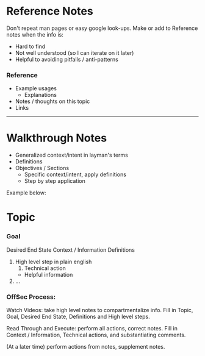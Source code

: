 # Reference Notes
Don't repeat man pages or easy google look-ups.
Make or add to Reference notes when the info is:
- Hard to find
- Not well understood (so I can iterate on it later)
- Helpful to avoiding pitfalls / anti-patterns

### Reference
- Example usages
	- Explanations
- Notes / thoughts on this topic
- Links

--------------

# Walkthrough Notes
- Generalized context/intent in layman's terms
- Definitions
- Objectives / Sections
	- Specific context/intent, apply definitions
	- Step by step application

Example below:


# Topic

### Goal

Desired End State
Context / Information
Definitions

1. High level step in plain english
	1. Technical action
	- Helpful information
2. ...


### OffSec Process:

Watch Videos: take high level notes to compartmentalize info. Fill in Topic, Goal, Desired End State, Definitions and High level steps.

Read Through and Execute: perform all actions, correct notes. Fill in Context / Information, Technical actions, and substantiating comments.

(At a later time) perform actions from notes, supplement notes.
